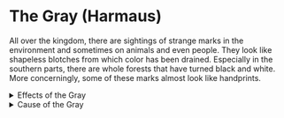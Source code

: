 # The Gray (Harmaus)

All over the kingdom, there are sightings of strange marks in the environment and sometimes on animals and even people. They look like shapeless blotches from which color has been drained. Especially in the southern parts, there are whole forests that have turned black and white. More concerningly, some of these marks almost look like handprints.

<details>
<summary>Effects of the Gray</summary>
The Gray has no effects on inanimate matter itself. However, creatures near the Gray marks will feel a slight sense of unease. In an area completely drained of color, the unease is so strong, that it prevents player characters from taking a long rest.

Creatures with just gray marks don't suffer any noticable effects. However, if more than 50% of their surface is de-colored, their senses dull by a bit, they feel a bit more lethargic and have slight symptoms of depression. The character suffers -1 to their Perception checks and Wisdom saves, and cannot gain advantage for those throws. 
</details>

<details>
<summary>Cause of the Gray</summary>
The Gray is spread by a high-level Wood Elf male Monk, who is themselves afflicted by the Gray. However, he is immune to all the negative effects of the Gray. He fights with a quarterstaff, but the Gray is spread by only skin contact. Additionally, he has a special action which spreads the Gray.


Gray Eclipse: The monk strikes the end of his staff to the ground. Costs 1 Ki point. Drains all of the color from a 15 foot square, for which they are the center. He can also spend a minute charging it, which further increases the size of the area drained. By spending 24h charging, the area reaches its maximum, 1 square kilometer.

The monk has bright, white, almost fist sized pearl necklace on him. Additionally, three silver rings, which would fit a wrist, slowly howevering around his head. If he would get bloodied (50% hp), one of the rings break and he is teleported to the last place he had a long rest.

<details>
<summary>Motivations of the Monk</summary>
The monk is a worshipper of Altos, the selfish god of light. The color he has stolen is stored in his pearl necklace.
</details>

</details>
